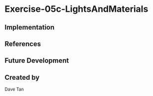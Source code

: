 # Exercise-05c-LightsAndMaterials


## Implementation

## References

## Future Development

## Created by
Dave Tan
